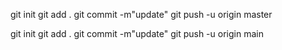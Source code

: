git init
git add .
git commit -m"update"
git push -u origin master

git init
git add .
git commit -m"update"
git push -u origin main
